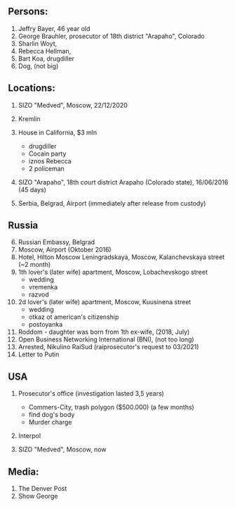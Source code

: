 
## Persons:
1. Jeffry Bayer, 46 year old
2. George Brauhler, prosecutor of 18th district "Arapaho", Colorado
3. Sharlin Woyt, 
4. Rebecca Hellman,
5. Bart Koa, drugdiller
6. Dog, (not big)

## Locations:

1. SIZO "Medved", Moscow, 22/12/2020
2. Kremlin
3. House in California, $3 mln
    - drugdiller
    - Cocain party
    - iznos Rebecca
    - 2 policeman

4. SIZO "Arapaho", 18th court district Arapaho (Colorado state), 16/06/2016 (45 days)

5. Serbia, Belgrad, Airport (immediately after release from custody)

## Russia

6. Russian Embassy, Belgrad
7. Moscow, Airport (Oktober 2016)
8. Hotel, Hilton Moscow Leningradskaya, Moscow, Kalanchevskaya street (~2 month)
9. 1th lover's (later wife) apartment, Moscow, Lobachevskogo street
    - wedding
    - vremenka
    - razvod
10. 2d lover's (later wife) apartment, Moscow, Kuusinena street
    - wedding
    - otkaz ot american's citizenship
    - postoyanka
11. Roddom - daughter was born from 1th ex-wife, (2018, July)
12. Open Business Networking International (BNI), (not too long)
13. Arrested, Nikulino RaiSud (raiprosecutor's request to 03/2021)
13. Letter to Putin

## USA

1. Prosecutor's office (investigation lasted 3,5 years)
    - Commers-City, trash polygon ($500.000) (a few months)
    - find dog's body
    - Murder charge
3. Interpol

4. SIZO "Medved", Moscow, now


## Media:
1. The Denver Post
2. Show George

